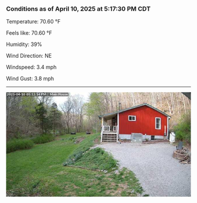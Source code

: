 ### Conditions as of April 10, 2025 at 5:17:30 PM CDT 

Temperature: 70.60 &deg;F

Feels like: 70.60 &deg;F

Humidity: 39%

Wind Direction: NE

Windspeed: 3.4 mph

Wind Gust: 3.8 mph

---

<img src="./images/latest.jpeg"/>


